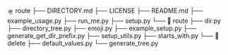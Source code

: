 🛸 route
├── DIRECTORY.md
├── LICENSE
├── README.md
├── example_usage.py
├── run_me.py
├── setup.py
└── 🚀 route
    ├── dir.py
    ├── directory_tree.py
    ├── emoji.py
    ├── example_setup.py
    ├── generate_get_dir_prefix.py
    ├── setup_utils.py
    ├── starts_with.py
    └── 📂 delete
        ├── default_values.py
        └── generate_tree.py
